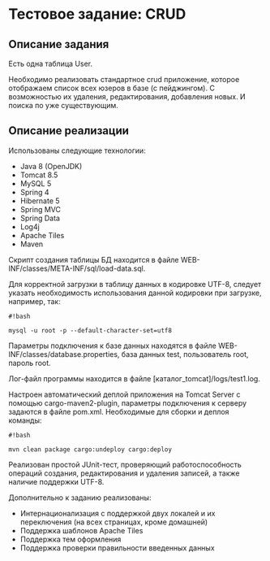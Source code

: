 # Тестовое задание: CRUD #

## Описание задания ##

Есть одна таблица User.

Необходимо реализовать стандартное crud приложение, которое отображаем список всех юзеров в базе (с пейджингом). С возможностью их удаления, редактирования, добавления новых. И поиска по уже существующим.

## Описание реализации ##

Использованы следующие технологии:

*    Java 8 (OpenJDK)
*    Tomcat 8.5
*    MySQL 5
*    Spring 4
*    Hibernate 5
*    Spring MVC
*    Spring Data
*    Log4j
*    Apache Tiles
*    Maven

Скрипт создания таблицы БД находится в файле WEB-INF/classes/META-INF/sql/load-data.sql.

Для корректной загрузки в таблицу данных в кодировке UTF-8, следует указать необходимость использования данной кодировки при загрузке, например, так:


```
#!bash

mysql -u root -p --default-character-set=utf8

```

Параметры подключения к базе данных находятся в файле WEB-INF/classes/database.properties, база данных test, пользователь root, пароль root.

Лог-файл программы находится в файле [каталог_tomcat]/logs/test1.log.

Настроен автоматический деплой приложения на Tomcat Server с помощью cargo-maven2-plugin, параметры подключения к серверу задаются в файле pom.xml. Необходимые для сборки и деплоя команды:


```
#!bash

mvn clean package cargo:undeploy cargo:deploy
```

Реализован простой JUnit-тест, проверяющий работоспособность операций создания, редактирования и удаления записей, а также наличие поддержки UTF-8.

Дополнительно к заданию реализованы:

*    Интернационализация с поддержкой двух локалей и их переключения (на всех страницах, кроме домашней)
*    Поддержка шаблонов Apache Tiles
*    Поддержка тем оформления
*    Поддержка проверки правильности введенных данных
